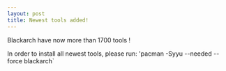 ```yaml
---
layout: post
title: Newest tools added!
---
```


Blackarch have now more than 1700 tools !

In order to install all newest tools, please run: 'pacman -Syyu --needed --force blackarch`
